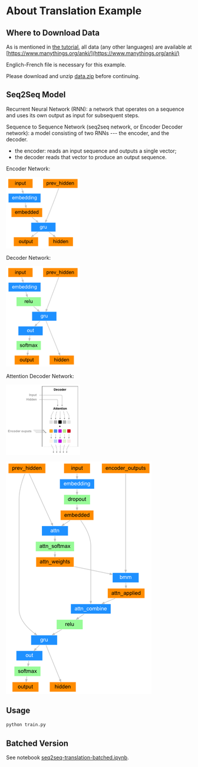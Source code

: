 # About Translation Example

## Where to Download Data

As is mentioned in [the tutorial](https://pytorch.org/tutorials/intermediate/seq2seq_translation_tutorial.html), all data (any other languages) are available at [https://www.manythings.org/anki/](https://www.manythings.org/anki/)

Englich-French file is necessary for this example.

Please download and unzip [data.zip](https://download.pytorch.org/tutorial/data.zip) before continuing.

## Seq2Seq Model

Recurrent Neural Network (RNN): a network that operates on a sequence and uses its own output as input for subsequent steps.

Sequence to Sequence Network (seq2seq network, or Encoder Decoder network): a model consisting of two RNNs --- the encoder, and the decoder. 
* the encoder: reads an input sequence and outputs a single vector;
* the decoder reads that vector to produce an output sequence.

Encoder Network:

<img src="./other/encoder-network.png" alt="encoder" style="width:200px;"/>

Decoder Network:

<img src="./other/decoder-network.png" alt="decoder" style="width:200px;"/>

Attention Decoder Network:

<img src="./other/attention-denet.png" alt="decoder" style="width:200px;"/>

![attention-decoder-net](./other/attention-decoder-network.png)

## Usage

```bash
python train.py
```

## Batched Version

See notebook [seq2seq-translation-batched.ipynb](seq2seq-translation-batched.ipynb).